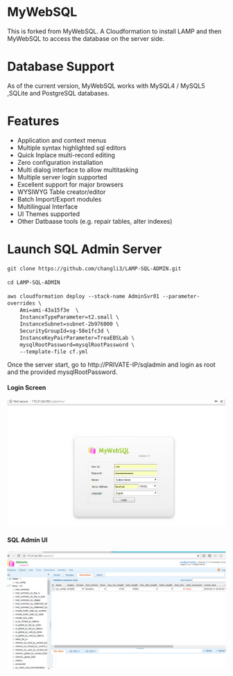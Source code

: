 MyWebSQL
========

This is forked from MyWebSQL. A Cloudformation to install LAMP and then MyWebSQL to access the database on the server side.

Database Support
================
As of the current version, MyWebSQL works with MySQL4 / MySQL5 ,SQLite and PostgreSQL databases.

Features
========
- Application and context menus
- Multiple syntax highlighted sql editors
- Quick Inplace multi-record editing
- Zero configuration installation
- Multi dialog interface to allow multitasking
- Multiple server login supported
- Excellent support for major browsers
- WYSIWYG Table creator/editor
- Batch Import/Export modules
- Multilingual Interface
- UI Themes supported
- Other Datbaase tools (e.g. repair tables, alter indexes)

Launch SQL Admin Server
==================================
```
git clone https://github.com/changli3/LAMP-SQL-ADMIN.git

cd LAMP-SQL-ADMIN

aws cloudformation deploy --stack-name AdminSvr01 --parameter-overrides \
	Ami=ami-43a15f3e  \
    InstanceTypeParameter=t2.small \
    InstanceSubnet=subnet-2b976000 \
    SecurityGroupId=sg-58e1fc3d \
    InstanceKeyPairParameter=TreaEBSLab \
    mysqlRootPassword=mysqlRootPassword \
    --template-file cf.yml
```

Once the server start, go to http://PRIVATE-IP/sqladmin and login as root and the provided mysqlRootPassword.

#### Login Screen
![Login Screen](https://raw.githubusercontent.com/changli3/LAMP-SQL-ADMIN/master/login.png "Login Screen")

#### SQL Admin UI
![SQL Admin UI](https://raw.githubusercontent.com/changli3/LAMP-SQL-ADMIN/master/sqlui.png "SQL Admin UI")